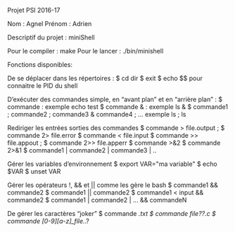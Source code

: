 Projet PSI 2016-17

Nom : Agnel		Prénom : Adrien

Descriptif du projet :
miniShell

Pour le compiler : make
Pour le lancer : ./bin/minishell

Fonctions disponibles:

De se déplacer dans les répertoires :
$ cd dir
$ exit
$ echo $$ pour connaitre le PID du shell

D’exécuter des commandes simple, en “avant plan” et en “arrière plan” :
$ commande : exemple echo test
$ commande & : exemple ls &
$ commande1 ; commande2 ; commande3 & commande4 ; ...  exemple ls ; ls

Rediriger les entrées sorties des commandes
$ commande > file.output ; $ commande 2> file.error
$ commande < file.input
$ commande >> file.appout ; $ commande 2>> file.apperr $ commande >&2
$ commande 2>&1
$ commande1 | commande2 | commande3 | ..

Gérer les variables d’environnement
$ export VAR="ma variable"
$ echo $VAR
$ unset VAR

Gérer les opérateurs !, && et || comme les gère le bash
$ commande1 && commande2
$ commande1 || commande2
$ commande1 < input && commande2
$ commande1 | commande2 | ... && commandeN

De gérer les caractères “joker”
$ commande *.txt
$ commande file??.c
$ commande [0-9][a-z]_file.*.?
